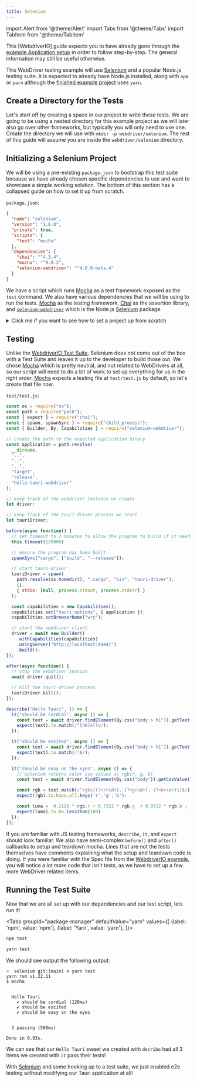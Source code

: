 ```yaml
---
title: Selenium
---
```

import Alert from '@theme/Alert'
import Tabs from '@theme/Tabs'
import TabItem from '@theme/TabItem'

<Alert title="Example Application" type="info" icon="info-alt">

This [WebdriverIO] guide expects you to have already gone through the [example Application setup] in order to follow
step-by-step. The general information may still be useful otherwise.
</Alert>

This WebDriver testing example will use [Selenium] and a popular Node.js testing suite. It is expected to already have
Node.js installed, along with `npm` or `yarn` although the [finished example project] uses `yarn`.

## Create a Directory for the Tests

Let's start off by creating a space in our project to write these tests. We are going to be using a nested directory for
this example project as we will later also go over other frameworks, but typically you will only need to use one. Create
the directory we will use with `mkdir -p webdriver/selenium`. The rest of this guide will assume you are inside the
`webdriver/selenium` directory.

## Initializing a Selenium Project

We will be using a pre-existing `package.json` to bootstrap this test suite because we have already chosen specific
dependencies to use and want to showcase a simple working solution. The bottom of this section has a collapsed
guide on how to set it up from scratch.

`package.json`:
```json
{
  "name": "selenium",
  "version": "1.0.0",
  "private": true,
  "scripts": {
    "test": "mocha"
  },
  "dependencies": {
    "chai": "^4.3.4",
    "mocha": "^9.0.3",
    "selenium-webdriver": "^4.0.0-beta.4"
  }
}
```

We have a script which runs [Mocha] as a test framework exposed as the `test` command. We also have various dependencies
that we will be using to run the tests. [Mocha] as the testing framework, [Chai] as the assertion library, and
[`selenium-webdriver`] which is the Node.js [Selenium] package.

<details><summary>Click me if you want to see how to set a project up from scratch</summary>

If you wanted to install the dependencies from scratch, just run the following command.

<Tabs groupId="package-manager"
defaultValue="yarn"
values={[
{label: 'npm', value: 'npm'}, {label: 'Yarn', value: 'yarn'},
]}>
<TabItem value="npm">

```sh
npm install mocha chai selenium-webdriver
```

</TabItem>

<TabItem value="yarn">

```sh
yarn add mocha chai selenium-webdriver
```

</TabItem>
</Tabs>

I suggest also adding a `"test": "mocha"` item in the `package.json` `"scripts"` key so that running mocha can be called
simply with

<Tabs groupId="package-manager"
defaultValue="yarn"
values={[
{label: 'npm', value: 'npm'}, {label: 'Yarn', value: 'yarn'},
]}>
<TabItem value="npm">

```sh
npm test
```

</TabItem>

<TabItem value="yarn">

```sh
yarn test
```

</TabItem>
</Tabs>

</details>

## Testing

Unlike the [WebdriverIO Test Suite](webdriverio#config), Selenium does not come out of the box with a Test Suite and
leaves it up to the developer to build those out. We chose [Mocha] which is pretty neutral, and not related to WebDrivers
at all, so our script will need to do a bit of work to set up everything for us in the right order. [Mocha] expects a
testing file at `test/test.js` by default, so let's create that file now.

`test/test.js`:
```js
const os = require("os");
const path = require("path");
const { expect } = require("chai");
const { spawn, spawnSync } = require("child_process");
const { Builder, By, Capabilities } = require("selenium-webdriver");

// create the path to the expected application binary
const application = path.resolve(
  __dirname,
  "..",
  "..",
  "..",
  "target",
  "release",
  "hello-tauri-webdriver"
);

// keep track of the webdriver instance we create
let driver;

// keep track of the tauri-driver process we start
let tauriDriver;

before(async function() {
  // set timeout to 2 minutes to allow the program to build if it needs to
  this.timeout(120000)

  // ensure the program has been built
  spawnSync("cargo", ["build", "--release"]);

  // start tauri-driver
  tauriDriver = spawn(
    path.resolve(os.homedir(), ".cargo", "bin", "tauri-driver"),
    [],
    { stdio: [null, process.stdout, process.stderr] }
  );

  const capabilities = new Capabilities();
  capabilities.set("tauri:options", { application });
  capabilities.setBrowserName("wry");

  // start the webdriver client
  driver = await new Builder()
    .withCapabilities(capabilities)
    .usingServer("http://localhost:4444/")
    .build();
});

after(async function() {
  // stop the webdriver session
  await driver.quit();

  // kill the tauri-driver process
  tauriDriver.kill();
});

describe("Hello Tauri", () => {
  it("should be cordial", async () => {
    const text = await driver.findElement(By.css("body > h1")).getText();
    expect(text).to.match(/^[hH]ello/);
  });

  it("should be excited", async () => {
    const text = await driver.findElement(By.css("body > h1")).getText();
    expect(text).to.match(/!$/);
  });

  it("should be easy on the eyes", async () => {
    // selenium returns color css values as rgb(r, g, b)
    const text = await driver.findElement(By.css("body")).getCssValue("background-color");

    const rgb = text.match(/^rgb\((?<r>\d+), (?<g>\d+), (?<b>\d+)\)$/).groups;
    expect(rgb).to.have.all.keys('r','g','b');

    const luma =  0.2126 * rgb.r + 0.7152 * rgb.g  + 0.0722 * rgb.b ;
    expect(luma).to.be.lessThan(100)
  });
});
```

If you are familiar with JS testing frameworks, `describe`, `it`, and `expect` should look familiar. We also have
semi-complex `before()` and `after()` callbacks to setup and teardown mocha. Lines that are not the tests themselves
have comments explaining what the setup and teardown code is doing. If you were familiar with the Spec file from the
[WebdriverIO example](webdriverio#spec), you will notice a lot more code that isn't tests, as we have to set up a few
more WebDriver related items.

## Running the Test Suite

Now that we are all set up with our dependencies and our test script, lets run it!

<Tabs groupId="package-manager"
defaultValue="yarn"
values={[
{label: 'npm', value: 'npm'}, {label: 'Yarn', value: 'yarn'},
]}>
<TabItem value="npm">

```sh
npm test
```

</TabItem>

<TabItem value="yarn">

```sh
yarn test
```

</TabItem>
</Tabs>

We should see output the following output:

```text
➜  selenium git:(main) ✗ yarn test
yarn run v1.22.11
$ mocha


  Hello Tauri
    ✔ should be cordial (120ms)
    ✔ should be excited
    ✔ should be easy on the eyes


  3 passing (588ms)

Done in 0.93s.
```

We can see that our `Hello Tauri` sweet we created with `decribe` had all 3 items we created with `it` pass their
tests!

With [Selenium] and some hooking up to a test suite, we just enabled e2e testing without modifying our Tauri
application at all!


[Selenium]: https://selenium.dev/
[finished example project]: https://github.com/chippers/hello_tauri
[example Application setup]: setup
[Mocha]: https://mochajs.org/
[Chai]: https://www.chaijs.com/
[`selenium-webdriver`]: https://www.npmjs.com/package/selenium-webdriver